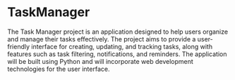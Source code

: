 # TaskManager
The Task Manager project is an application designed to help users organize and manage their tasks effectively. The project aims to provide a user-friendly interface for creating, updating, and tracking tasks, along with features such as task filtering, notifications, and reminders. The application will be built using Python and will incorporate web development technologies for the user interface.
